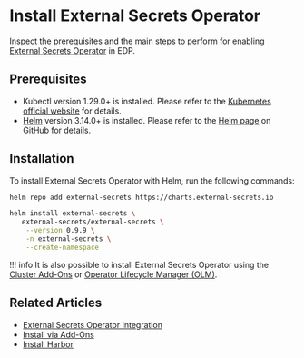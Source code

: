 # Install External Secrets Operator

Inspect the prerequisites and the main steps to perform for enabling [External Secrets Operator](https://external-secrets.io/) in EDP.

## Prerequisites

* Kubectl version 1.29.0+ is installed. Please refer to the [Kubernetes official website](https://kubernetes.io/releases/download/) for details.
* [Helm](https://helm.sh) version 3.14.0+ is installed. Please refer to the [Helm page](https://github.com/helm/helm/releases) on GitHub for details.

## Installation

To install External Secrets Operator with Helm, run the following commands:

```bash
helm repo add external-secrets https://charts.external-secrets.io

helm install external-secrets \
   external-secrets/external-secrets \
    --version 0.9.9 \
    -n external-secrets \
    --create-namespace
```

!!! info
    It is also possible to install External Secrets Operator using the [Cluster Add-Ons](add-ons-overview.md) or [Operator Lifecycle Manager (OLM)](https://operatorhub.io/operator/external-secrets-operator).

## Related Articles

* [External Secrets Operator Integration](external-secrets-operator-integration.md)
* [Install via Add-Ons](add-ons-overview.md)
* [Install Harbor](advanced-installation/harbor.md)
